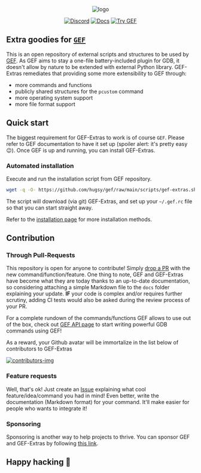 <p align="center">
  <img src="https://i.imgur.com/KW9Bt8D.png" alt="logo"/>
</p>

<p align="center">
    <a href="https://discord.gg/HCS8Hg7"><img alt="Discord" src="https://img.shields.io/badge/Discord-BlahCats-yellow"></a>
  <a href="https://hugsy.github.io/gef-extras"><img alt="Docs" src="https://img.shields.io/badge/Docs-gh--pages-brightgreen"></a>
  <a title="Use the IDs: gef/gef-demo" href="https://demo.gef.blah.cat"><img alt="Try GEF" src="https://img.shields.io/badge/Demo-Try%20GEF%20Live-blue"></a>
</p>

## Extra goodies for [`GEF`](https://github.com/hugsy/gef)

This is an open repository of external scripts and structures to be used by
[GEF](https://github.com/hugsy/gef). As GEF aims to stay a one-file battery-included plugin for
GDB, it doesn't allow by nature to be extended with external Python library. GEF-Extras remediates
that providing some more extensibility to GEF through:

-  more commands and functions
-  publicly shared structures for the `pcustom` command
-  more operating system support
-  more file format support


## Quick start

The biggest requirement for GEF-Extras to work is of course `GEF`. Please refer to GEF
documentation to have it set up (spoiler alert: it's pretty easy 😉). Once GEF is up and running,
you can install GEF-Extras.

### Automated installation

Execute and run the installation script from GEF repository.

```bash
wget -q -O- https://github.com/hugsy/gef/raw/main/scripts/gef-extras.sh | sh
```

The script will download (via git) GEF-Extras, and set up your `~/.gef.rc` file so that you can
start straight away.

Refer to the [installation page](install.md) for more installation methods.


## Contribution

### Through Pull-Requests

This repository is open for anyone to contribute! Simply
[drop a PR](https://github.com/hugsy/gef-scripts/pulls) with the new command/function/feature. One
thing to note, GEF and GEF-Extras have become what they are today thanks to an up-to-date
documentation, so considering attaching a simple Markdown file to the `docs` folder explaining your
update. **IF** your code is complex and/or requires further scrutiny, adding CI tests would also be
asked during the review process of your PR.

For a complete rundown of the commands/functions GEF allows to use out of the box, check out
[GEF API page](https://gef.github.io/gef/api/) to start writing powerful GDB commands using GEF!

As a reward, your Github avatar will be immortalize in the list below of contributors to GEF-Extras

[![contributors-img](https://contrib.rocks/image?repo=hugsy/gef-extras)](https://github.com/hugsy/gef-extras/graphs/contributors)



### Feature requests

Well, that's ok! Just create an [Issue](https://github.com/hugsy/gef-extras/issues) explaining what
cool feature/idea/command you had in mind! Even better, write the documentation (Markdown format)
for your command. It'll make easier for people who wants to integrate it!


### Sponsoring

Sponsoring is another way to help projects to thrive. You can sponsor GEF and GEF-Extras by
following [this link](https://github.com/sponsors/hugsy).


## Happy hacking 🍻
